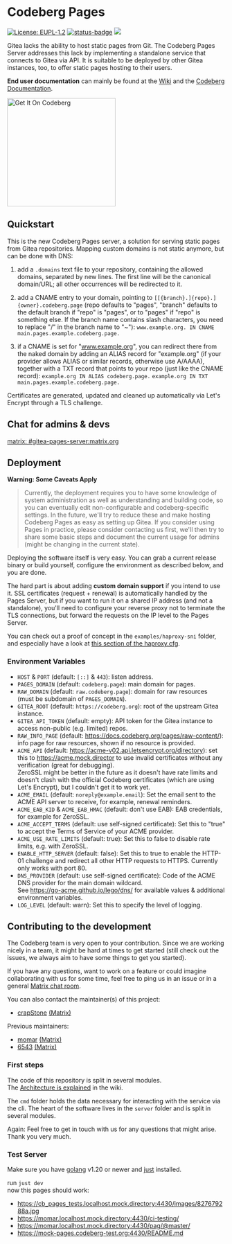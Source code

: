 # Codeberg Pages

[![License: EUPL-1.2](https://img.shields.io/badge/License-EUPL--1.2-blue)](https://opensource.org/license/eupl-1-2/)
[![status-badge](https://ci.codeberg.org/api/badges/Codeberg/pages-server/status.svg)](https://ci.codeberg.org/Codeberg/pages-server)
<a href="https://matrix.to/#/#gitea-pages-server:matrix.org" title="Join the Matrix room at https://matrix.to/#/#gitea-pages-server:matrix.org">
  <img src="https://img.shields.io/matrix/gitea-pages-server:matrix.org?label=matrix">
</a>

Gitea lacks the ability to host static pages from Git.
The Codeberg Pages Server addresses this lack by implementing a standalone service
that connects to Gitea via API.
It is suitable to be deployed by other Gitea instances, too, to offer static pages hosting to their users.

**End user documentation** can mainly be found at the [Wiki](https://codeberg.org/Codeberg/pages-server/wiki/Overview)
and the [Codeberg Documentation](https://docs.codeberg.org/codeberg-pages/).

<a href="https://codeberg.org/Codeberg/pages-server"> <img src="https://codeberg.org/Codeberg/GetItOnCodeberg/raw/branch/main/get-it-on-blue-on-white.svg" alt="Get It On Codeberg" width="250"/> </a>

## Quickstart

This is the new Codeberg Pages server, a solution for serving static pages from Gitea repositories.
Mapping custom domains is not static anymore, but can be done with DNS:

1) add a `.domains` text file to your repository, containing the allowed domains, separated by new lines. The
first line will be the canonical domain/URL; all other occurrences will be redirected to it.

2) add a CNAME entry to your domain, pointing to `[[{branch}.]{repo}.]{owner}.codeberg.page` (repo defaults to
"pages", "branch" defaults to the default branch if "repo" is "pages", or to "pages" if "repo" is something else.
If the branch name contains slash characters, you need to replace "/" in the branch name to "~"):
  `www.example.org. IN CNAME main.pages.example.codeberg.page.`

3) if a CNAME is set for "www.example.org", you can redirect there from the naked domain by adding an ALIAS record
for "example.org" (if your provider allows ALIAS or similar records, otherwise use A/AAAA), together with a TXT
record that points to your repo (just like the CNAME record):
  `example.org IN ALIAS codeberg.page.`
  `example.org IN TXT main.pages.example.codeberg.page.`

Certificates are generated, updated and cleaned up automatically via Let's Encrypt through a TLS challenge.

## Chat for admins & devs

[matrix: #gitea-pages-server:matrix.org](https://matrix.to/#/#gitea-pages-server:matrix.org)

## Deployment

**Warning: Some Caveats Apply**  
> Currently, the deployment requires you to have some knowledge of system administration as well as understanding and building code,
> so you can eventually edit non-configurable and codeberg-specific settings.
> In the future, we'll try to reduce these and make hosting Codeberg Pages as easy as setting up Gitea.
> If you consider using Pages in practice, please consider contacting us first,
> we'll then try to share some basic steps and document the current usage for admins
> (might be changing in the current state).

Deploying the software itself is very easy. You can grab a current release binary or build yourself,
configure the environment as described below, and you are done.

The hard part is about adding **custom domain support** if you intend to use it.
SSL certificates (request + renewal) is automatically handled by the Pages Server,
but if you want to run it on a shared IP address (and not a standalone),
you'll need to configure your reverse proxy not to terminate the TLS connections,
but forward the requests on the IP level to the Pages Server.

You can check out a proof of concept in the `examples/haproxy-sni` folder,
and especially have a look at [this section of the haproxy.cfg](https://codeberg.org/Codeberg/pages-server/src/branch/main/examples/haproxy-sni/haproxy.cfg#L38).

### Environment Variables

- `HOST` & `PORT` (default: `[::]` & `443`): listen address.
- `PAGES_DOMAIN` (default: `codeberg.page`): main domain for pages.
- `RAW_DOMAIN` (default: `raw.codeberg.page`): domain for raw resources (must be subdomain of `PAGES_DOMAIN`).
- `GITEA_ROOT` (default: `https://codeberg.org`): root of the upstream Gitea instance.
- `GITEA_API_TOKEN` (default: empty): API token for the Gitea instance to access non-public (e.g. limited) repos.
- `RAW_INFO_PAGE` (default: <https://docs.codeberg.org/pages/raw-content/>): info page for raw resources, shown if no resource is provided.
- `ACME_API` (default: <https://acme-v02.api.letsencrypt.org/directory>): set this to <https://acme.mock.director> to use invalid certificates without any verification (great for debugging).  
  ZeroSSL might be better in the future as it doesn't have rate limits and doesn't clash with the official Codeberg certificates (which are using Let's Encrypt), but I couldn't get it to work yet.
- `ACME_EMAIL` (default: `noreply@example.email`): Set the email sent to the ACME API server to receive, for example, renewal reminders.
- `ACME_EAB_KID` &  `ACME_EAB_HMAC` (default: don't use EAB): EAB credentials, for example for ZeroSSL.
- `ACME_ACCEPT_TERMS` (default: use self-signed certificate): Set this to "true" to accept the Terms of Service of your ACME provider.
- `ACME_USE_RATE_LIMITS` (default: true): Set this to false to disable rate limits, e.g. with ZeroSSL.
- `ENABLE_HTTP_SERVER` (default: false): Set this to true to enable the HTTP-01 challenge and redirect all other HTTP requests to HTTPS. Currently only works with port 80.
- `DNS_PROVIDER` (default: use self-signed certificate): Code of the ACME DNS provider for the main domain wildcard.  
  See <https://go-acme.github.io/lego/dns/> for available values & additional environment variables.
- `LOG_LEVEL` (default: warn): Set this to specify the level of logging.

## Contributing to the development

The Codeberg team is very open to your contribution.
Since we are working nicely in a team, it might be hard at times to get started
(still check out the issues, we always aim to have some things to get you started).

If you have any questions, want to work on a feature or could imagine collaborating with us for some time,
feel free to ping us in an issue or in a general [Matrix chat room](#chat-for-admins--devs).

You can also contact the maintainer(s) of this project:

- [crapStone](https://codeberg.org/crapStone) [(Matrix)](https://matrix.to/#/@crapstone:obermui.de)

Previous maintainers:

- [momar](https://codeberg.org/momar) [(Matrix)](https://matrix.to/#/@moritz:wuks.space)
- [6543](https://codeberg.org/6543) [(Matrix)](https://matrix.to/#/@marddl:obermui.de)

### First steps

The code of this repository is split in several modules.  
The [Architecture is explained](https://codeberg.org/Codeberg/pages-server/wiki/Architecture) in the wiki.

The `cmd` folder holds the data necessary for interacting with the service via the cli.
The heart of the software lives in the `server` folder and is split in several modules.

Again: Feel free to get in touch with us for any questions that might arise.
Thank you very much.

### Test Server

Make sure you have [golang](https://go.dev) v1.20 or newer and [just](https://just.systems/man/en/) installed.

run `just dev`  
now this pages should work:

- <https://cb_pages_tests.localhost.mock.directory:4430/images/827679288a.jpg>
- <https://momar.localhost.mock.directory:4430/ci-testing/>
- <https://momar.localhost.mock.directory:4430/pag/@master/>
- <https://mock-pages.codeberg-test.org:4430/README.md>
